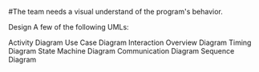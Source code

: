 #The team needs a visual understand of the program's behavior.

Design A few of the following UMLs:

Activity Diagram
Use Case Diagram
Interaction Overview Diagram
Timing Diagram
State Machine Diagram
Communication Diagram
Sequence Diagram
